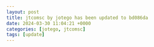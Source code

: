 ```yaml
---
layout: post
title: jtcomsc by jotego has been updated to bd086da
date: 2024-03-30 11:04:21 +0000
categories: [jotego, jtcomsc]
tags: [update]
---
```


